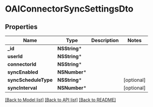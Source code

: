 # OAIConnectorSyncSettingsDto

## Properties
Name | Type | Description | Notes
------------ | ------------- | ------------- | -------------
**_id** | **NSString*** |  | 
**userId** | **NSString*** |  | 
**connectorId** | **NSString*** |  | 
**syncEnabled** | **NSNumber*** |  | 
**syncScheduleType** | **NSString*** |  | [optional] 
**syncInterval** | **NSNumber*** |  | [optional] 

[[Back to Model list]](../README#documentation-for-models) [[Back to API list]](../README#documentation-for-api-endpoints) [[Back to README]](../README)


